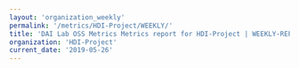 ```yaml
---
layout: 'organization_weekly'
permalink: '/metrics/HDI-Project/WEEKLY/'
title: 'DAI Lab OSS Metrics Metrics report for HDI-Project | WEEKLY-REPORT-2019-05-26'
organization: 'HDI-Project'
current_date: '2019-05-26'
---
```


